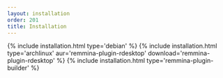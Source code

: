 ```yaml
---
layout: installation
order: 201
title: Installation
---
```

{% include installation.html type='debian' %}
{% include installation.html type='archlinux' aur='remmina-plugin-rdesktop' download='remmina-plugin-rdesktop' %}
{% include installation.html type='remmina-plugin-builder' %}
